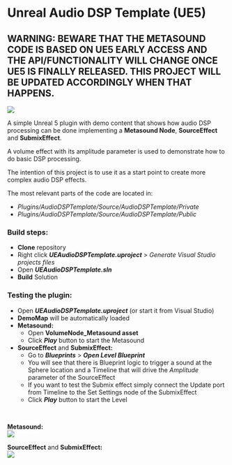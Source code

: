 # Unreal Audio DSP Template (UE5)

## WARNING: BEWARE THAT THE METASOUND CODE IS BASED ON UE5 EARLY ACCESS AND THE API/FUNCTIONALITY WILL CHANGE ONCE UE5 IS FINALLY RELEASED. THIS PROJECT WILL BE UPDATED ACCORDINGLY WHEN THAT HAPPENS.

![](https://user-images.githubusercontent.com/7047334/152259689-cd7fd6d8-6b54-4dc9-b444-41ddd1f1fcfe.png)

A simple Unreal 5 plugin with demo content that shows how audio DSP processing can be done implementing a **Metasound Node**, **SourceEffect** and **SubmixEffect**.

A volume effect with its amplitude parameter is used to demonstrate how to do basic DSP processing.

The intention of this project is to use it as a start point to create more complex audio DSP effects.

The most relevant parts of the code are located in:
- *Plugins/AudioDSPTemplate/Source/AudioDSPTemplate/Private*
- *Plugins/AudioDSPTemplate/Source/AudioDSPTemplate/Public*

### Build steps:
- **Clone** repository
- Right click ***UEAudioDSPTemplate.uproject*** > *Generate Visual Studio projects files*
- Open ***UEAudioDSPTemplate.sln***
- **Build** Solution


### Testing the plugin:
- Open ***UEAudioDSPTemplate.uproject*** (or start it from Visual Studio)
- **DemoMap** will be automatically loaded
- **Metasound:**
    - Open **VolumeNode_Metasound asset**
    - Click ***Play*** button to start the Metasound
- **SourceEffect** and **SubmixEffect:**
    - Go to ***Blueprints*** > ***Open Level Blueprint***
    - You will see that there is Blueprint logic to trigger a sound at the Sphere location and a Timeline that will drive the *Amplitude* parameter of the SourceEffect
    - If you want to test the Submix effect simply connect the Update port from Timeline to the Set Settings node of the SubmixEffect
    - Click ***Play*** button to start the Level

<br/>

**Metasound:**
<br/>
![](https://user-images.githubusercontent.com/7047334/152261222-02493027-7379-49d8-96d1-0eeb658b72d0.gif)

**SourceEffect** and **SubmixEffect:**
<br/>
![](https://user-images.githubusercontent.com/7047334/152260190-42d02f7c-8b2f-4ff7-8cd3-1589361a621b.gif)
